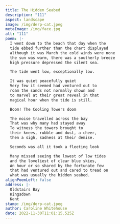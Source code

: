 ```yaml
---
title: The Hidden Seabed
description: "111"
aspect: landscape
image: /img/derp-cat.jpeg
metaImage: /img/face.jpg
alt: "111"
poem: |-
  I went down to the beach that day when the
  tide ebbed further than the chart displayed
  although it was March the cold winds were none 
  the sun was warm, there was a southerly breeze 
  high pressure depressed the silent sea. 

  The tide went low, exceptionally low.

  It was quiet peacefully quiet
  Very few it seemed had ventured out to 
  roam the sands not normally shown and 
  to marvel at their great reveal in that
  magical hour when the tide is still.

  Boom! The Cooling Towers doom

  The noise travelled across the bay
  That was why many had stayed away
  To witness the towers brought to 
  their knees, rubble and dust, a cheer, 
  then a sigh, sadness at their demise.

  Seconds was all it took a fleeting look

  Many missed seeing the lowest of low tides 
  and the loveliest of clear blue skies, 
  An hour or so shared by the fortunate few 
  that had ventured out and cared to tread on
  what was usually the hidden seabed.
alignPoemLeft: false
address: |-
  Oldstairs Bay
  Kingsdown 
  Kent
stamp: /img/derp-cat.jpeg
author: Caroline Whitehouse
date: 2022-11-30T11:01:15.525Z
---
```

